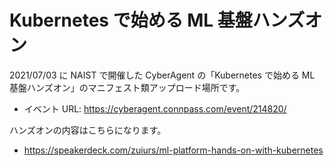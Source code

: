 # Kubernetes で始める ML 基盤ハンズオン

2021/07/03 に NAIST で開催した CyberAgent の「Kubernetes で始める ML 基盤ハンズオン」のマニフェスト類アップロード場所です。

- イベント URL: https://cyberagent.connpass.com/event/214820/

ハンズオンの内容はこちらになります。

- https://speakerdeck.com/zuiurs/ml-platform-hands-on-with-kubernetes
